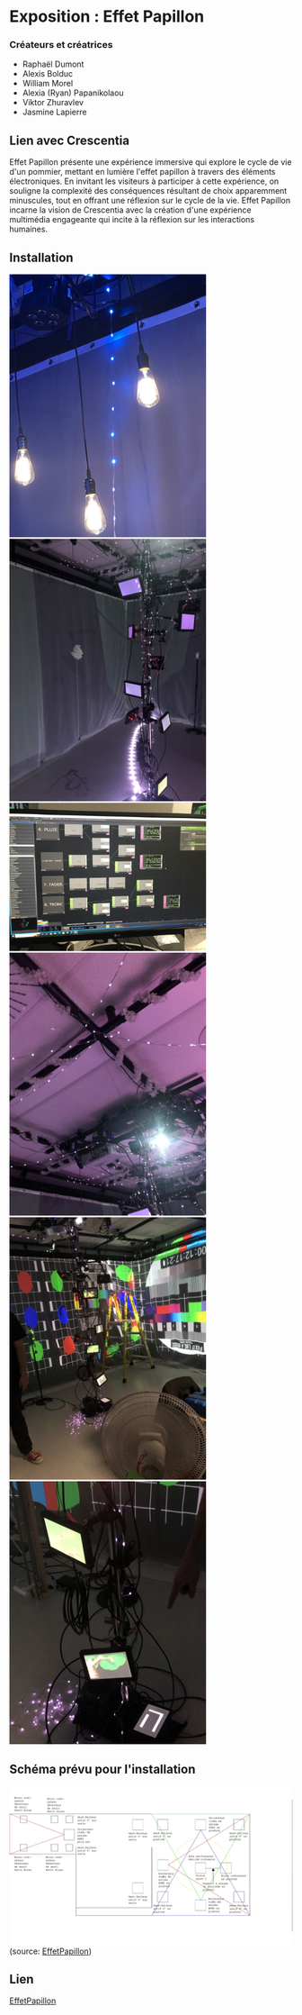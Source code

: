 # Exposition : Effet Papillon
### Créateurs et créatrices
- Raphaël Dumont
- Alexis Bolduc
- William Morel
- Alexia (Ryan) Papanikolaou
- Viktor Zhuravlev
- Jasmine Lapierre

## Lien avec Crescentia
Effet Papillon présente une expérience immersive qui explore le cycle de vie d'un pommier, mettant en lumière l'effet papillon à travers des éléments électroniques. En invitant les visiteurs à participer à cette expérience, on souligne la complexité des conséquences résultant de choix apparemment minuscules, tout en offrant une réflexion sur le cycle de la vie. Effet Papillon incarne la vision de Crescentia avec la création d'une expérience multimédia engageante qui incite à la réflexion sur les interactions humaines.

## Installation
<img src="./media/experiences/EFFETPAPILLON_eclairage.jpg" width="350"/>
<img src="./media/experiences/EFFETPAPILLON_grandplan.jpg" width="350"/>
<img src="./media/experiences/EFFETPAPILLON_installation.jpg" width="350"/>
<img src="./media/experiences/EFFETPAPILLON_installation2.jpg" width="350"/>
<img src="./media/experiences/EFFETPAPILLON_planensemble.jpg" width="350"/>
<img src="./media/experiences/EFFETPAPILLON_planproche.jpg" width="350"/>

## Schéma prévu pour l'installation
![Schema](./media/effetpapillon_plantation.jpg)
(source: [EffetPapillon](https://tim-montmorency.com/2024/projets/Effet-Papillon/docs/web/preproduction.html))

## Lien 
[EffetPapillon](https://tim-montmorency.com/2024/projets/Effet-Papillon/docs/web/index.html)


